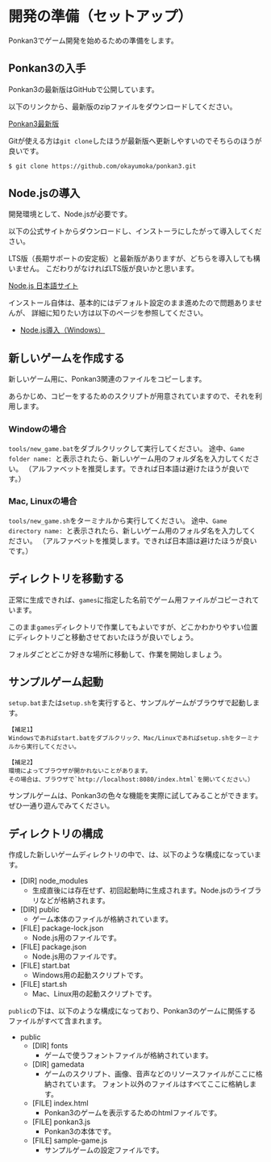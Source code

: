 # 開発の準備（セットアップ）

Ponkan3でゲーム開発を始めるための準備をします。

## Ponkan3の入手

Ponkan3の最新版はGitHubで公開しています。

以下のリンクから、最新版のzipファイルをダウンロードしてください。

[Ponkan3最新版](https://github.com/okayumoka/ponkan3/archive/master.zip)

Gitが使える方は`git clone`したほうが最新版へ更新しやすいのでそちらのほうが良いです。

```sh
$ git clone https://github.com/okayumoka/ponkan3.git
```

## Node.jsの導入

開発環境として、Node.jsが必要です。

以下の公式サイトからダウンロードし、インストーラにしたがって導入してください。

LTS版（長期サポートの安定板）と最新版がありますが、どちらを導入しても構いません。
こだわりがなければLTS版が良いかと思います。

[Node.js 日本語サイト](https://nodejs.org/ja/)

インストール自体は、基本的にはデフォルト設定のまま進めたので問題ありませんが、
詳細に知りたい方は以下のページを参照してください。

* [Node.js導入（Windows）](./setup_nodejs_win.md)


## 新しいゲームを作成する

新しいゲーム用に、Ponkan3関連のファイルをコピーします。

あらかじめ、コピーをするためのスクリプトが用意されていますので、それを利用します。

### Windowの場合

`tools/new_game.bat`をダブルクリックして実行してください。
途中、`Game folder name: `と表示されたら、新しいゲーム用のフォルダ名を入力してください。
（アルファベットを推奨します。できれば日本語は避けたほうが良いです。）

### Mac, Linuxの場合

`tools/new_game.sh`をターミナルから実行してください。
途中、`Game directory name: `と表示されたら、新しいゲーム用のフォルダ名を入力してください。
（アルファベットを推奨します。できれば日本語は避けたほうが良いです。）

## ディレクトリを移動する

正常に生成できれば、`games`に指定した名前でゲーム用ファイルがコピーされています。

このまま`games`ディレクトリで作業してもよいですが、どこかわかりやすい位置にディレクトリごと移動させておいたほうが良いでしょう。

フォルダごとどこか好きな場所に移動して、作業を開始しましょう。


## サンプルゲーム起動

`setup.bat`または`setup.sh`を実行すると、サンプルゲームがブラウザで起動します。

```plain
【補足1】
Windowsであればstart.batをダブルクリック、Mac/Linuxであればsetup.shをターミナルから実行してください。
```

```plain
【補足2】
環境によってブラウザが開かれないことがあります。
その場合は、ブラウザで`http://localhost:8080/index.html`を開いてください。）
```

サンプルゲームは、Ponkan3の色々な機能を実際に試してみることができます。ぜひ一通り遊んでみてください。


## ディレクトリの構成

作成した新しいゲームディレクトリの中で、は、以下のような構成になっています。

- \[DIR\] node_modules
    - 生成直後には存在せず、初回起動時に生成されます。Node.jsのライブラリなどが格納されます。
- \[DIR\] public
    - ゲーム本体のファイルが格納されています。
- \[FILE\] package-lock.json
    - Node.js用のファイルです。
- \[FILE\] package.json
    - Node.js用のファイルです。
- \[FILE\] start.bat
    - Windows用の起動スクリプトです。
- \[FILE\] start.sh
    - Mac、Linux用の起動スクリプトです。

`public`の下は、以下のような構成になっており、Ponkan3のゲームに関係するファイルがすべて含まれます。

- public
    - \[DIR\] fonts
        - ゲームで使うフォントファイルが格納されています。
    - \[DIR\] gamedata
        - ゲームのスクリプト、画像、音声などのリソースファイルがここに格納されています。
          フォント以外のファイルはすべてここに格納します。
    - \[FILE\] index.html
        - Ponkan3のゲームを表示するためのhtmlファイルです。
    - \[FILE\] ponkan3.js
        - Ponkan3の本体です。
    - \[FILE\] sample-game.js
        - サンプルゲームの設定ファイルです。
